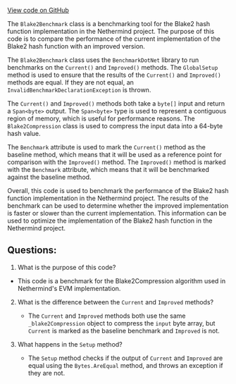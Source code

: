 [View code on GitHub](https://github.com/nethermindeth/nethermind/Nethermind.Benchmark/Evm/Blake2Benchmark.cs)

The `Blake2Benchmark` class is a benchmarking tool for the Blake2 hash function implementation in the Nethermind project. The purpose of this code is to compare the performance of the current implementation of the Blake2 hash function with an improved version. 

The `Blake2Benchmark` class uses the `BenchmarkDotNet` library to run benchmarks on the `Current()` and `Improved()` methods. The `GlobalSetup` method is used to ensure that the results of the `Current()` and `Improved()` methods are equal. If they are not equal, an `InvalidBenchmarkDeclarationException` is thrown.

The `Current()` and `Improved()` methods both take a `byte[]` input and return a `Span<byte>` output. The `Span<byte>` type is used to represent a contiguous region of memory, which is useful for performance reasons. The `Blake2Compression` class is used to compress the input data into a 64-byte hash value.

The `Benchmark` attribute is used to mark the `Current()` method as the baseline method, which means that it will be used as a reference point for comparison with the `Improved()` method. The `Improved()` method is marked with the `Benchmark` attribute, which means that it will be benchmarked against the baseline method.

Overall, this code is used to benchmark the performance of the Blake2 hash function implementation in the Nethermind project. The results of the benchmark can be used to determine whether the improved implementation is faster or slower than the current implementation. This information can be used to optimize the implementation of the Blake2 hash function in the Nethermind project.
## Questions: 
 1. What is the purpose of this code?
   - This code is a benchmark for the Blake2Compression algorithm used in Nethermind's EVM implementation.

2. What is the difference between the `Current` and `Improved` methods?
   - The `Current` and `Improved` methods both use the same `_blake2Compression` object to compress the `input` byte array, but `Current` is marked as the baseline benchmark and `Improved` is not.

3. What happens in the `Setup` method?
   - The `Setup` method checks if the output of `Current` and `Improved` are equal using the `Bytes.AreEqual` method, and throws an exception if they are not.